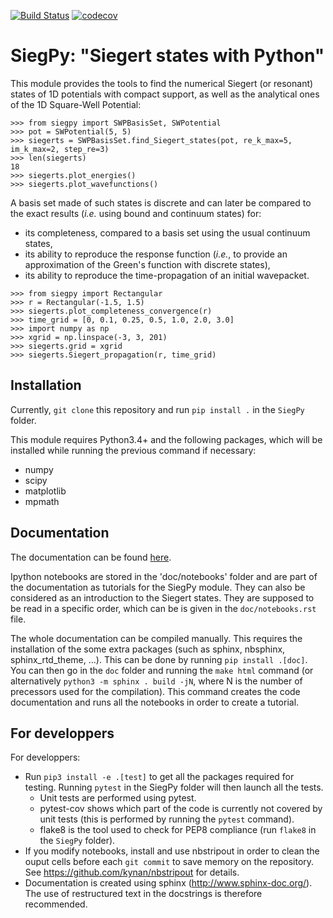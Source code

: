 [![Build Status](https://travis-ci.com/mmoriniere/SiegPy.svg?branch=master)](https://travis-ci.com/mmoriniere/SiegPy)
[![codecov](https://codecov.io/gh/mmoriniere/SiegPy/branch/master/graph/badge.svg)](https://codecov.io/gh/mmoriniere/SiegPy)

# SiegPy: "Siegert states with Python"

This module provides the tools to find the numerical Siegert (or resonant)
states of 1D potentials with compact support, as well as the analytical ones of
the 1D Square-Well Potential:

```
>>> from siegpy import SWPBasisSet, SWPotential
>>> pot = SWPotential(5, 5)
>>> siegerts = SWPBasisSet.find_Siegert_states(pot, re_k_max=5, im_k_max=2, step_re=3)
>>> len(siegerts)
18
>>> siegerts.plot_energies()
>>> siegerts.plot_wavefunctions()
```

A basis set made of such states is discrete and can later be compared to the 
exact results (*i.e.* using bound and continuum states) for:

* its completeness, compared to a basis set using the usual continuum states,
* its ability to reproduce the response function (*i.e.*, to provide an 
approximation of the Green's function with discrete states),
* its ability to reproduce the time-propagation of an initial wavepacket.

```
>>> from siegpy import Rectangular
>>> r = Rectangular(-1.5, 1.5)
>>> siegerts.plot_completeness_convergence(r)
>>> time_grid = [0, 0.1, 0.25, 0.5, 1.0, 2.0, 3.0]
>>> import numpy as np
>>> xgrid = np.linspace(-3, 3, 201)
>>> siegerts.grid = xgrid
>>> siegerts.Siegert_propagation(r, time_grid)
```


## Installation

Currently, `git clone` this repository and run `pip install .` in the `SiegPy` 
folder.

This module requires Python3.4+ and the following packages, which will be
installed while running the previous command if necessary:
* numpy
* scipy
* matplotlib
* mpmath


## Documentation

The documentation can be found [here](https://siegpy.readthedocs.io/en/latest/).

Ipython notebooks are stored in the 'doc/notebooks' folder and are part of the 
documentation as tutorials for the SiegPy module. They can also be considered as
an introduction to the Siegert states. They are supposed to be read in a
specific order, which can be is given in the `doc/notebooks.rst` file.

The whole documentation can be compiled manually. This requires the
installation of the some extra packages (such as sphinx, nbsphinx,
sphinx_rtd_theme, ...). This can be done by running `pip install .[doc]`. 
You can then go in the `doc` folder and running the `make html` command (or
alternatively `python3 -m sphinx . build -jN`, where N is the number of
precessors used for the compilation). This command creates the code
documentation and runs all the notebooks in order to create a tutorial.

## For developpers

For developpers:
* Run `pip3 install -e .[test]` to get all the packages required for testing. 
Running `pytest` in the SiegPy folder will then launch all the tests.
    * Unit tests are performed using pytest. 
    * pytest-cov shows which part of the code is currently not covered by
    unit tests (this is performed by running the `pytest` command).
    * flake8 is the tool used to check for PEP8 compliance (run `flake8` in the 
    `SiegPy` folder).
* If you modify notebooks, install and use nbstripout in order to clean the 
ouput cells before each `git commit` to save memory on the repository. See 
https://github.com/kynan/nbstripout for details.
* Documentation is created using sphinx (http://www.sphinx-doc.org/). The use
of restructured text in the docstrings is therefore recommended.
